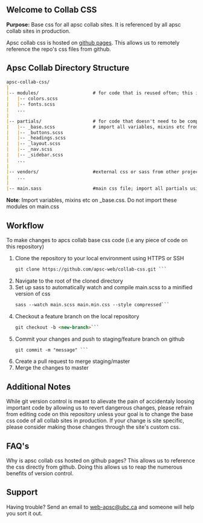 ## Welcome to Collab CSS

**Purpose:** Base css for all apsc collab sites. It is referenced by all apsc collab sites in production.

Apsc collab css is hosted on [github pages](https://apsc-web.github.io/collab-css/). This allows us to remotely reference the repo's css files from github. 

## Apsc Collab Directory Structure
```markdown
apsc-collab-css/
|
|-- modules/                    # for code that is reused often; this includes variables, mixins etc
|   |-- colors.scss
|   |-- fonts.scss
|   ...
|
|-- partials/                   # for code that doesn't need to be compiled to css; e.g buttons, grids
|   |-- _base.scss              # import all variables, mixins etc from modules;
|   |-- _buttons.scss           
|   |-- _headings.scss
|   |-- _layout.scss
|   |-- _nav.scss
|   |-- _sidebar.scss
|   ...
|
|-- vendors/                    #external css or sass from other projects or vendors
|   ...
|
|-- main.sass                   #main css file; import all partials using @use rule
```
**Note**: Import variables, mixins etc on _base.css. Do not import these modules on main.css

## Workflow
To make changes to apcs collab base css code (i.e any piece of code on this repository)
1. Clone the repository to your local environment using HTTPS or SSH
   ```markdown
   git clone https://github.com/apsc-web/collab-css.git ``` 
2. Navigate to the root of the cloned directory
3. Set up sass to automatically watch and compile main.scss to a minified version of css
   ```markdown
   sass --watch main.scss main.min.css --style compressed```
4. Checkout a feature branch on the local repository
   ```markdown 
   git checkout -b <new-branch>```
5. Commit your changes and push to staging/feature branch on github
   ```markdown 
   git commit -m "message" ```
6. Create a pull request to merge staging/master
7. Merge the changes to master


## Additional Notes
While git version control is meant to alievate the pain of accidentaly loosing important code by allowing us to revert dangerous changes, please refrain from editing code on this repository unless your goal is to change the base css code of all collab sites in production.
If your change is site specific, please consider making those changes through the site's custom css.

## FAQ's
Why is apsc collab css hosted on github pages? 
This allows us to reference the css directly from github. Doing this allows us to reap the numerous benefits of version control.

## Support
Having trouble? Send an email to web-apsc@ubc.ca and someone will help you sort it out.
